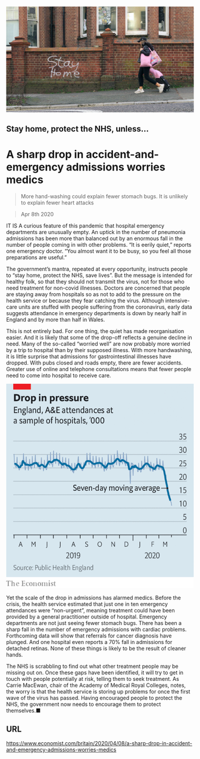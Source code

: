 ![](./images/20200411_BRP501.jpg)

## Stay home, protect the NHS, unless...

# A sharp drop in accident-and-emergency admissions worries medics

> More hand-washing could explain fewer stomach bugs. It is unlikely to explain fewer heart attacks

> Apr 8th 2020

IT IS A curious feature of this pandemic that hospital emergency departments are unusually empty. An uptick in the number of pneumonia admissions has been more than balanced out by an enormous fall in the number of people coming in with other problems. “It is eerily quiet,” reports one emergency doctor. “You almost want it to be busy, so you feel all those preparations are useful.”

The government’s mantra, repeated at every opportunity, instructs people to “stay home, protect the NHS, save lives”. But the message is intended for healthy folk, so that they should not transmit the virus, not for those who need treatment for non-covid illnesses. Doctors are concerned that people are staying away from hospitals so as not to add to the pressure on the health service or because they fear catching the virus. Although intensive-care units are stuffed with people suffering from the coronavirus, early data suggests attendance in emergency departments is down by nearly half in England and by more than half in Wales.

This is not entirely bad. For one thing, the quiet has made reorganisation easier. And it is likely that some of the drop-off reflects a genuine decline in need. Many of the so-called “worried well” are now probably more worried by a trip to hospital than by their supposed illness. With more handwashing, it is little surprise that admissions for gastrointestinal illnesses have dropped. With pubs closed and roads empty, there are fewer accidents. Greater use of online and telephone consultations means that fewer people need to come into hospital to receive care.



![](./images/20200411_BRC170.png)

Yet the scale of the drop in admissions has alarmed medics. Before the crisis, the health service estimated that just one in ten emergency attendances were “non-urgent”, meaning treatment could have been provided by a general practitioner outside of hospital. Emergency departments are not just seeing fewer stomach bugs. There has been a sharp fall in the number of emergency admissions with cardiac problems. Forthcoming data will show that referrals for cancer diagnosis have plunged. And one hospital even reports a 70% fall in admissions for detached retinas. None of these things is likely to be the result of cleaner hands.

The NHS is scrabbling to find out what other treatment people may be missing out on. Once these gaps have been identified, it will try to get in touch with people potentially at risk, telling them to seek treatment. As Carrie MacEwan, chair of the Academy of Medical Royal Colleges, notes, the worry is that the health service is storing up problems for once the first wave of the virus has passed. Having encouraged people to protect the NHS, the government now needs to encourage them to protect themselves.■

## URL

https://www.economist.com/britain/2020/04/08/a-sharp-drop-in-accident-and-emergency-admissions-worries-medics
